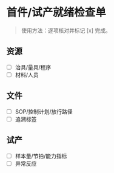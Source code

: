 # 首件/试产就绪检查单

> 使用方法：逐项核对并标记 [x] 完成。

## 资源

- [ ] 治具/量具/程序
- [ ] 材料/人员

## 文件

- [ ] SOP/控制计划/放行路径
- [ ] 追溯标签

## 试产

- [ ] 样本量/节拍/能力指标
- [ ] 异常反应
